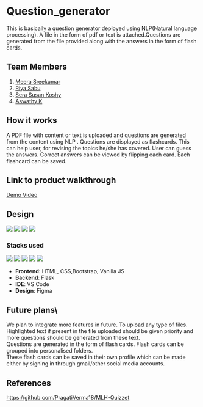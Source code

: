 # Question_generator
This is basically a question generator deployed using NLP(Natural language processing). A file in the form of pdf or text is attached.Questions are generated from the file provided along with the answers in the form of flash cards.



## Team Members
1. [Meera Sreekumar](https://github.com/meera2005)
2. [Riya Sabu](https://github.com/riya461)
3. [Sera Susan Koshy](https://github.com/serasusan)
4. [Aswathy K](https://github.com/aswathy5k)

## How it works
A PDF file with content or text is uploaded and questions are generated from the content using NLP . Questions are displayed as flashcards. This can help user, for revising the topics he/she has covered. User can guess the answers. Correct answers can be viewed by flipping each card. Each flashcard can be saved.

## Link to product walkthrough
 [Demo Video](https://drive.google.com/file/d/1ySENoS0RaKGAfq_y-Q1pAiYRLil7e3Bw/view?usp=share_link)

## Design
<img src="https://i.postimg.cc/8cbM91SF/login.jpg">
<img src="https://i.postimg.cc/t4rQyP5k/text-input.jpg">
<img src="https://i.postimg.cc/KYg9VgsR/card.jpg">
<img src="https://i.postimg.cc/4y3VDDNB/my-cards.jpg">


### Stacks used
<img src="https://img.shields.io/badge/html5%20-%23E34F26.svg?&style=for-the-badge&logo=html5&logoColor=white"/> <img src="https://img.shields.io/badge/css3%20-%231572B6.svg?&style=for-the-badge&logo=css3&logoColor=white"/> <img src="https://img.shields.io/badge/javascript%20-%23323330.svg?&style=for-the-badge&logo=javascript&logoColor=%23F7DF1E"/> <img src="https://img.shields.io/badge/python%20-%2314354C.svg?&style=for-the-badge&logo=python&logoColor=white"/> <img src="https://img.shields.io/badge/flask%20-%23000.svg?&style=for-the-badge&logo=flask&logoColor=white"/> 

- **Frontend**: HTML, CSS,Bootstrap, Vanilla JS
- **Backend**: Flask
- **IDE**: VS Code
- **Design**: Figma

## Future plans\

We plan to integrate more features in future. To upload any type of files.\
Highlighted text if present in the file uploaded should be given priority and more questions should be generated from these text.\
Questions are generated in the form of flash cards. Flash cards can be grouped into personalised folders.\
These flash cards can be saved in their own profile which can be made either by signing in through gmail/other social media accounts.

## References

https://github.com/PragatiVerma18/MLH-Quizzet
